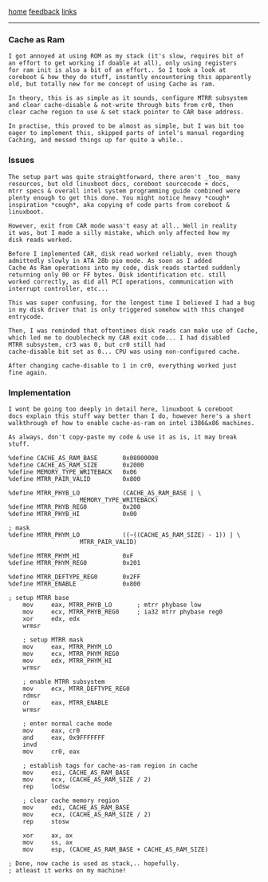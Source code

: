 [home](/) [feedback](/feedback) [links](/links)

-----------------------------------------------------------------------------

### Cache as Ram

	I got annoyed at using ROM as my stack (it's slow, requires bit of
	an effort to get working if doable at all), only using registers
	for ram init is also a bit of an effort.. So I took a look at
	coreboot & how they do stuff, instantly encountering this apparently
	old, but totally new for me concept of using Cache as ram.

	In theory, this is as simple as it sounds, configure MTRR subsystem
	and clear cache-disable & not-write through bits from cr0, then
	clear cache region to use & set stack pointer to CAR base address.

	In practise, this proved to be almost as simple, but I was bit too
	eager to implement this, skipped parts of intel's manual regarding
	Caching, and messed things up for quite a while..

### Issues

	The setup part was quite straightforward, there aren't _too_ many
	resources, but old linuxboot docs, coreboot sourcecode + docs, 
	mtrr specs & overall intel system programming guide combined were
	plenty enough to get this done. You might notice heavy *cough*
	inspiration *cough*, aka copying of code parts from coreboot &
	linuxboot.

	However, exit from CAR mode wasn't easy at all.. Well in reality
	it was, but I made a silly mistake, which only affected how my 
	disk reads worked.  
	
	Before I implemented CAR, disk read worked reliably, even though
	admittedly slowly in ATA 28b pio mode. As soon as I added 
	Cache As Ram operations into my code, disk reads started suddenly
	returning only 00 or FF bytes. Disk identification etc. still
	worked correctly, as did all PCI operations, communication with 
	interrupt controller, etc...

	This was super confusing, for the longest time I believed I had a bug
	in my disk driver that is only triggered somehow with this changed
	entrycode.

	Then, I was reminded that oftentimes disk reads can make use of Cache,
	which led me to doublecheck my CAR exit code... I had disabled 
	MTRR subsystem, cr3 was 0, but cr0 still had
	cache-disable bit set as 0... CPU was using non-configured cache.

	After changing cache-disable to 1 in cr0, everything worked just
	fine again.

### Implementation

	I wont be going too deeply in detail here, linuxboot & coreboot
	docs explain this stuff way better than I do, however here's a short
	walkthrough of how to enable cache-as-ram on intel i386&x86 machines.

	As always, don't copy-paste my code & use it as is, it may break stuff.

	%define CACHE_AS_RAM_BASE       0x08000000
	%define CACHE_AS_RAM_SIZE       0x2000
	%define MEMORY_TYPE_WRITEBACK   0x06
	%define MTRR_PAIR_VALID         0x800

	%define MTRR_PHYB_LO            (CACHE_AS_RAM_BASE | \
						MEMORY_TYPE_WRITEBACK)
	%define MTRR_PHYB_REG0          0x200
	%define MTRR_PHYB_HI            0x00

	; mask
	%define MTRR_PHYM_LO            ((~((CACHE_AS_RAM_SIZE) - 1)) | \
						MTRR_PAIR_VALID)

	%define MTRR_PHYM_HI            0xF
	%define MTRR_PHYM_REG0          0x201

	%define MTRR_DEFTYPE_REG0       0x2FF
	%define MTRR_ENABLE             0x800

 	; setup MTRR base
        mov     eax, MTRR_PHYB_LO       ; mtrr phybase low
        mov     ecx, MTRR_PHYB_REG0     ; ia32 mtrr phybase reg0
        xor     edx, edx
        wrmsr

        ; setup MTRR mask
        mov     eax, MTRR_PHYM_LO
        mov     ecx, MTRR_PHYM_REG0
        mov     edx, MTRR_PHYM_HI
        wrmsr

        ; enable MTRR subsystem
        mov     ecx, MTRR_DEFTYPE_REG0
        rdmsr
        or      eax, MTRR_ENABLE
        wrmsr

        ; enter normal cache mode
        mov     eax, cr0
        and     eax, 0x9FFFFFFF
        invd
        mov     cr0, eax

        ; establish tags for cache-as-ram region in cache
        mov     esi, CACHE_AS_RAM_BASE
        mov     ecx, (CACHE_AS_RAM_SIZE / 2)
        rep     lodsw

        ; clear cache memory region
        mov     edi, CACHE_AS_RAM_BASE
        mov     ecx, (CACHE_AS_RAM_SIZE / 2)
        rep     stosw

        xor     ax, ax
        mov     ss, ax
        mov     esp, (CACHE_AS_RAM_BASE + CACHE_AS_RAM_SIZE)

	; Done, now cache is used as stack,.. hopefully.
	; atleast it works on my machine!

